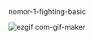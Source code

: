 nomor-1-fighting-basic

![ezgif com-gif-maker](https://user-images.githubusercontent.com/61005674/99267634-c6a60680-2856-11eb-97e4-0bb6abb6fdc2.gif)

